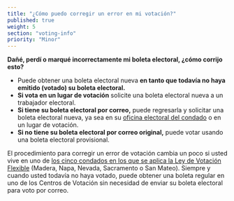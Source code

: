 ```yaml
---
title: "¿Cómo puedo corregir un error en mi votación?"
published: true
weight: 5
section: "voting-info"
priority: "Minor"
---
```

**Dañé, perdí o marqué incorrectamente mi boleta electoral, ¿cómo corrijo esto?**
- Puede obtener una boleta electoral nueva **en tanto que todavía no haya emitido (votado) su boleta electoral.**
- **Si vota en un lugar de votación** solicite una boleta electoral nueva a un trabajador electoral.
- **Si tiene su boleta electoral por correo,** puede regresarla y solicitar una boleta electoral nueva, ya sea en su [oficina electoral del condado](http://www.sos.ca.gov/elections/voting-resources/county-elections-offices/) o en un lugar de votación.  
- **Si no tiene su boleta electoral por correo original,** puede votar usando una boleta electoral provisional.  

El procedimiento para corregir un error de votación cambia un poco si usted vive en uno de [los cinco condados en los que se aplica la Ley de Votación Flexible](#menu-item-¡cambios-importantes-en-los-condados-de-madera-napa-nevada-sacramento-y-san-mateo) (Madera, Napa, Nevada, Sacramento o San Mateo). Siempre y cuando usted todavía no haya votado, puede obtener una boleta regular en uno de los Centros de Votación sin necesidad de enviar su boleta electoral para voto por correo.   
